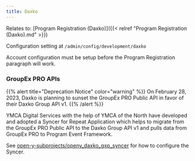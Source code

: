 ```yaml
---
title: Daxko
---
```


Relates to: [Program Registration (Daxko)]({{< relref "Program Registration (Daxko).md" >}})

Configuration setting at `/admin/config/development/daxko`

Account configuration must be setup before the Program Registration paragraph will work.

### GroupEx PRO APIs

{{% alert title="Deprecation Notice" color="warning" %}}
On February 28, 2023, Daxko is planning to sunset the GroupEx PRO Public API in favor of their Daxko Group API v1.
{{% /alert %}}

YMCA Digital Services with the help of YMCA of the North have developed and adopted a Syncer for Repeat Application which helps to migrate from the GroupEx PRO Public API to the Daxko Group API v1 and pulls data from GroupEx PRO to Program Event Framework.

See [open-y-subprojects/openy_daxko_gxp_syncer](https://github.com/open-y-subprojects/openy_daxko_gxp_syncer) for how to configure the Syncer.
